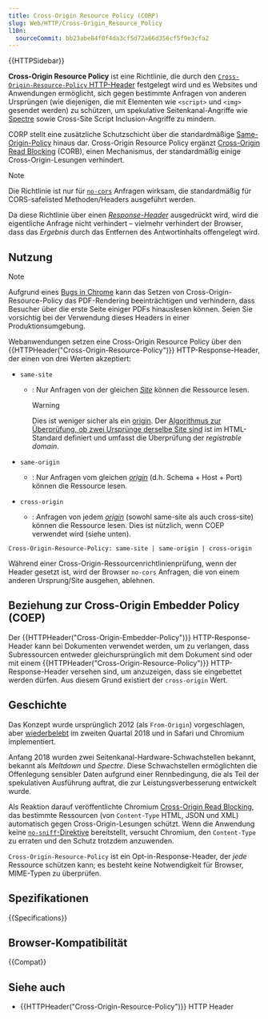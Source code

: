 ```yaml
---
title: Cross-Origin Resource Policy (CORP)
slug: Web/HTTP/Cross-Origin_Resource_Policy
l10n:
  sourceCommit: bb23abe84f0f4da3cf5d72a66d356cf5f9e3cfa2
---
```


{{HTTPSidebar}}

**Cross-Origin Resource Policy** ist eine Richtlinie, die durch den [`Cross-Origin-Resource-Policy` HTTP-Header](/de/docs/Web/HTTP/Headers/Cross-Origin-Resource-Policy) festgelegt wird und es Websites und Anwendungen ermöglicht, sich gegen bestimmte Anfragen von anderen Ursprüngen (wie diejenigen, die mit Elementen wie `<script>` und `<img>` gesendet werden) zu schützen, um spekulative Seitenkanal-Angriffe wie [Spectre](<https://en.wikipedia.org/wiki/Spectre_(security_vulnerability)>) sowie Cross-Site Script Inclusion-Angriffe zu mindern.

CORP stellt eine zusätzliche Schutzschicht über die standardmäßige [Same-Origin-Policy](/de/docs/Glossary/same-origin_policy) hinaus dar. Cross-Origin Resource Policy ergänzt [Cross-Origin Read Blocking](https://fetch.spec.whatwg.org/#corb) (CORB), einen Mechanismus, der standardmäßig einige Cross-Origin-Lesungen verhindert.

> [!NOTE]
> Die Richtlinie ist nur für [`no-cors`](https://fetch.spec.whatwg.org/#concept-request-mode) Anfragen wirksam, die standardmäßig für CORS-safelisted Methoden/Headers ausgeführt werden.

Da diese Richtlinie über einen _[Response-Header](/de/docs/Glossary/Response_header)_ ausgedrückt wird, wird die eigentliche Anfrage nicht verhindert – vielmehr verhindert der Browser, dass das _Ergebnis_ durch das Entfernen des Antwortinhalts offengelegt wird.

## Nutzung

> [!NOTE]
> Aufgrund eines [Bugs in Chrome](https://crbug.com/1074261) kann das Setzen von Cross-Origin-Resource-Policy das PDF-Rendering beeinträchtigen und verhindern, dass Besucher über die erste Seite einiger PDFs hinauslesen können. Seien Sie vorsichtig bei der Verwendung dieses Headers in einer Produktionsumgebung.

Webanwendungen setzen eine Cross-Origin Resource Policy über den {{HTTPHeader("Cross-Origin-Resource-Policy")}} HTTP-Response-Header, der einen von drei Werten akzeptiert:

- `same-site`

  - : Nur Anfragen von der gleichen _[Site](/de/docs/Glossary/Site)_ können die Ressource lesen.

    > [!WARNING]
    > Dies ist weniger sicher als ein [origin](/de/docs/Glossary/origin). Der [Algorithmus zur Überprüfung, ob zwei Ursprünge derselbe Site sind](https://html.spec.whatwg.org/multipage/origin.html#same-site) ist im HTML-Standard definiert und umfasst die Überprüfung der _registrable domain_.

- `same-origin`
  - : Nur Anfragen vom gleichen _[origin](/de/docs/Glossary/origin)_ (d.h. Schema + Host + Port) können die Ressource lesen.
- `cross-origin`
  - : Anfragen von jedem _[origin](/de/docs/Glossary/origin)_ (sowohl same-site als auch cross-site) können die Ressource lesen. Dies ist nützlich, wenn COEP verwendet wird (siehe unten).

```http
Cross-Origin-Resource-Policy: same-site | same-origin | cross-origin
```

Während einer Cross-Origin-Ressourcenrichtlinienprüfung, wenn der Header gesetzt ist, wird der Browser `no-cors` Anfragen, die von einem anderen Ursprung/Site ausgehen, ablehnen.

## Beziehung zur Cross-Origin Embedder Policy (COEP)

Der {{HTTPHeader("Cross-Origin-Embedder-Policy")}} HTTP-Response-Header kann bei Dokumenten verwendet werden, um zu verlangen, dass Subressourcen entweder gleichursprünglich mit dem Dokument sind oder mit einem {{HTTPHeader("Cross-Origin-Resource-Policy")}} HTTP-Response-Header versehen sind, um anzuzeigen, dass sie eingebettet werden dürfen. Aus diesem Grund existiert der `cross-origin` Wert.

## Geschichte

Das Konzept wurde ursprünglich 2012 (als `From-Origin`) vorgeschlagen, aber [wiederbelebt](https://github.com/whatwg/fetch/issues/687) im zweiten Quartal 2018 und in Safari und Chromium implementiert.

Anfang 2018 wurden zwei Seitenkanal-Hardware-Schwachstellen bekannt, bekannt als _Meltdown_ und _Spectre_. Diese Schwachstellen ermöglichten die Offenlegung sensibler Daten aufgrund einer Rennbedingung, die als Teil der spekulativen Ausführung auftrat, die zur Leistungsverbesserung entwickelt wurde.

Als Reaktion darauf veröffentlichte Chromium [Cross-Origin Read Blocking](https://fetch.spec.whatwg.org/#corb), das bestimmte Ressourcen (von `Content-Type` HTML, JSON und XML) automatisch gegen Cross-Origin-Lesungen schützt. Wenn die Anwendung keine [`no-sniff`-Direktive](/de/docs/Web/HTTP/Headers/X-Content-Type-Options) bereitstellt, versucht Chromium, den `Content-Type` zu erraten und den Schutz trotzdem anzuwenden.

`Cross-Origin-Resource-Policy` ist ein Opt-in-Response-Header, der _jede_ Ressource schützen kann; es besteht keine Notwendigkeit für Browser, MIME-Typen zu überprüfen.

## Spezifikationen

{{Specifications}}

## Browser-Kompatibilität

{{Compat}}

## Siehe auch

- {{HTTPHeader("Cross-Origin-Resource-Policy")}} HTTP Header
